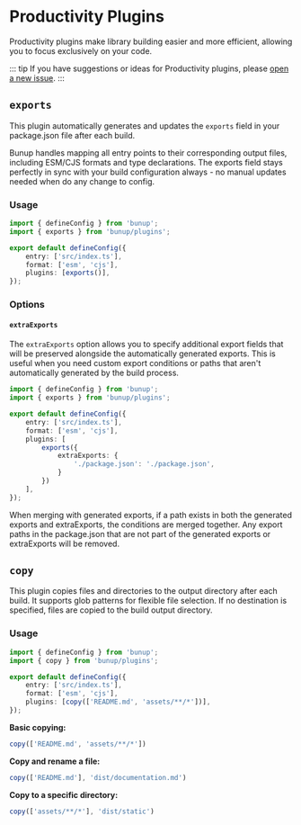 # Productivity Plugins

Productivity plugins make library building easier and more efficient, allowing you to focus exclusively on your code.

::: tip
If you have suggestions or ideas for Productivity plugins, please [open a new issue](https://github.com/arshad-yaseen/bunup/issues/new).
:::

## `exports`

This plugin automatically generates and updates the `exports` field in your package.json file after each build. 

Bunup handles mapping all entry points to their corresponding output files, including ESM/CJS formats and type declarations. The exports field stays perfectly in sync with your build configuration always - no manual updates needed when do any change to config.

### Usage

```ts
import { defineConfig } from 'bunup';
import { exports } from 'bunup/plugins';

export default defineConfig({
	entry: ['src/index.ts'],
	format: ['esm', 'cjs'],
	plugins: [exports()],
});
```

### Options

#### `extraExports`

The `extraExports` option allows you to specify additional export fields that will be preserved alongside the automatically generated exports. This is useful when you need custom export conditions or paths that aren't automatically generated by the build process.

```ts
import { defineConfig } from 'bunup';
import { exports } from 'bunup/plugins';

export default defineConfig({
	entry: ['src/index.ts'],
	format: ['esm', 'cjs'],
	plugins: [
		exports({
			extraExports: {
				'./package.json': './package.json',
			}
		})
	],
});
```

When merging with generated exports, if a path exists in both the generated exports and extraExports, the conditions are merged together. Any export paths in the package.json that are not part of the generated exports or extraExports will be removed.

## `copy`

This plugin copies files and directories to the output directory after each build. It supports glob patterns for flexible file selection. If no destination is specified, files are copied to the build output directory.

### Usage

```ts
import { defineConfig } from 'bunup';
import { copy } from 'bunup/plugins';

export default defineConfig({
	entry: ['src/index.ts'],
	format: ['esm', 'cjs'],
	plugins: [copy(['README.md', 'assets/**/*'])],
});
```

**Basic copying:**
```ts
copy(['README.md', 'assets/**/*'])
```

**Copy and rename a file:**
```ts
copy(['README.md'], 'dist/documentation.md')
```

**Copy to a specific directory:**
```ts
copy(['assets/**/*'], 'dist/static')
```
